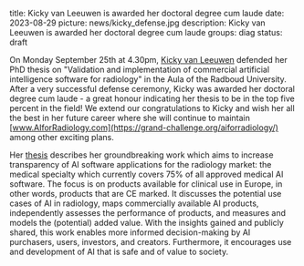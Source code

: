 title: Kicky van Leeuwen is awarded her doctoral degree cum laude
date: 2023-08-29
picture: news/kicky_defense.jpg
description: Kicky van Leeuwen is awarded her doctoral degree cum laude
groups: diag
status: draft


On Monday September 25th at 4.30pm, [Kicky van Leeuwen](https://www.linkedin.com/in/kickyvanleeuwen/) defended her PhD thesis on "Validation and implementation of commercial artificial intelligence software for radiology" in the Aula of the Radboud University.  After a very successful defense ceremony, Kicky was awarded her doctoral degree cum laude - a great honour indicating her thesis to be in the top five percent in the field! We extend our congratulations to Kicky and wish her all the best in her future career where she will continue to maintain [www.AIforRadiology.com](https://grand-challenge.org/aiforradiology/) among other exciting plans.

Her [thesis](https://www.diagnijmegen.nl/publications/Leeu23c) describes her groundbreaking work which aims to increase transparency of AI software applications for the radiology market: the medical specialty which currently covers 75% of all approved medical AI software. The focus is on products available for clinical use in Europe, in other words, products that are CE marked.  It discusses the potential use cases of AI in radiology, maps commercially available AI products, independently assesses the performance of products, and measures and models the (potential) added value. With the insights gained and publicly shared, this work enables more informed decision-making by AI purchasers, users, investors, and creators. Furthermore, it encourages use and development of AI that is safe and of value to society.
